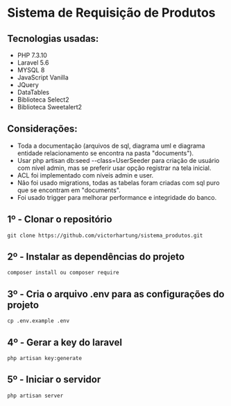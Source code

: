 # Sistema de Requisição de Produtos


## Tecnologias usadas:

- PHP 7.3.10
- Laravel 5.6
- MYSQL 8
- JavaScript Vanilla
- JQuery
- DataTables
- Biblioteca Select2
- Biblioteca Sweetalert2

## Considerações:

- Toda a documentação (arquivos de sql, diagrama uml e diagrama entidade relacionamento se encontra na pasta "documents").
- Usar php artisan db:seed --class=UserSeeder para criação de usuário com nível admin, mas se preferir usar opção registrar na tela inicial.
- ACL foi implementado com níveis admin e user.
- Não foi usado migrations, todas as tabelas foram criadas com sql puro que se encontram em "documents".
- Foi usado trigger para melhorar performance e integridade do banco.

## 1º - Clonar o repositório
```
git clone https://github.com/victorhartung/sistema_produtos.git
```
## 2º - Instalar as dependências do projeto
```
composer install ou composer require
```
## 3º - Cria o arquivo .env para as configurações do projeto
```
cp .env.example .env
```
## 4º - Gerar a key do laravel
```
php artisan key:generate
```
## 5º - Iniciar o servidor
```
php artisan server
```




